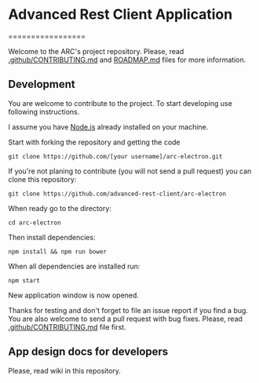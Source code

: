 # Advanced Rest Client Application
=================

Welcome to the ARC's project repository. Please, read [.github/CONTRIBUTING.md](.github/CONTRIBUTING.md) and [ROADMAP.md](ROADMAP.md) files for more information.

## Development

You are welcome to contribute to the project. To start developing use following instructions.

I assume you have [Node.js][1] already installed on your machine.

Start with forking the repository and getting the code

```shell
git clone https://github.com/[your username]/arc-electron.git
```

If you're not planing to contribute (you will not send a pull request) you can clone this repository:

```shell
git clone https://github.com/advanced-rest-client/arc-electron
```

When ready go to the directory:

```shell
cd arc-electron
```

Then install dependencies:

```shell
npm install && npm run bower
```

When all dependencies are installed run:

```shell
npm start
```

New application window is now opened.


Thanks for testing and don't forget to file an issue report if you find a bug.
You are also welcome to send a pull request with bug fixes. Please, read [.github/CONTRIBUTING.md](.github/CONTRIBUTING.md) file first.

## App design docs for developers
Please, read wiki in this repository.


 [1]: https://docs.npmjs.com/getting-started/installing-node "Install Node.js"
